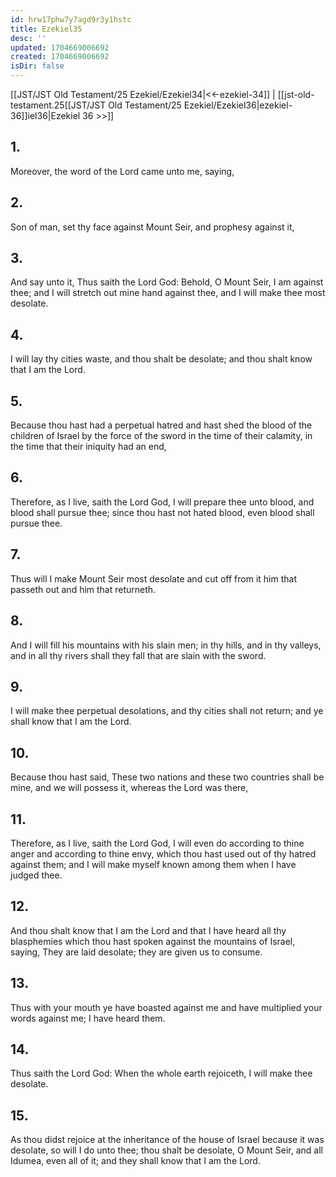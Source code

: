 ```yaml
---
id: hrw17phw7y7agd9r3y1hstc
title: Ezekiel35
desc: ''
updated: 1704669006692
created: 1704669006692
isDir: false
---
```

[[JST/JST Old Testament/25 Ezekiel/Ezekiel34|<<-ezekiel-34]] | [[jst-old-testament.25[[JST/JST Old Testament/25 Ezekiel/Ezekiel36|ezekiel-36]]iel36|Ezekiel 36 >>]]
## 1.
Moreover, the word of the Lord came unto me, saying,
## 2.
Son of man, set thy face against Mount Seir, and prophesy against it,
## 3.
And say unto it, Thus saith the Lord God: Behold, O Mount Seir, I am against thee; and I will stretch out mine hand against thee, and I will make thee most desolate.
## 4.
I will lay thy cities waste, and thou shalt be desolate; and thou shalt know that I am the Lord.
## 5.
Because thou hast had a perpetual hatred and hast shed the blood of the children of Israel by the force of the sword in the time of their calamity, in the time that their iniquity had an end,
## 6.
Therefore, as I live, saith the Lord God, I will prepare thee unto blood, and blood shall pursue thee; since thou hast not hated blood, even blood shall pursue thee.
## 7.
Thus will I make Mount Seir most desolate and cut off from it him that passeth out and him that returneth.
## 8.
And I will fill his mountains with his slain men; in thy hills, and in thy valleys, and in all thy rivers shall they fall that are slain with the sword.
## 9.
I will make thee perpetual desolations, and thy cities shall not return; and ye shall know that I am the Lord.
## 10.
Because thou hast said, These two nations and these two countries shall be mine, and we will possess it, whereas the Lord was there,
## 11.
Therefore, as I live, saith the Lord God, I will even do according to thine anger and according to thine envy, which thou hast used out of thy hatred against them; and I will make myself known among them when I have judged thee.
## 12.
And thou shalt know that I am the Lord and that I have heard all thy blasphemies which thou hast spoken against the mountains of Israel, saying, They are laid desolate; they are given us to consume.
## 13.
Thus with your mouth ye have boasted against me and have multiplied your words against me; I have heard them.
## 14.
Thus saith the Lord God: When the whole earth rejoiceth, I will make thee desolate.
## 15.
As thou didst rejoice at the inheritance of the house of Israel because it was desolate, so will I do unto thee; thou shalt be desolate, O Mount Seir, and all Idumea, even all of it; and they shall know that I am the Lord.

